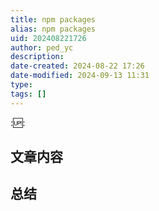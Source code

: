```yaml
---
title: npm packages
alias: npm packages
uid: 202408221726
author: ped_yc
description: 
date-created: 2024-08-22 17:26
date-modified: 2024-09-13 11:31
type: 
tags: []
---
```


::up::

##


## 文章内容

## 总结
